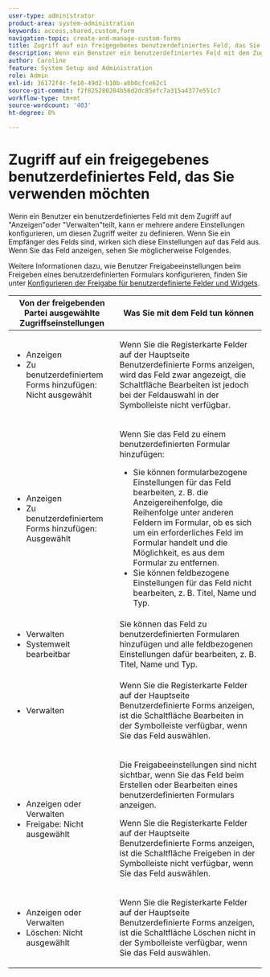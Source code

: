 ```yaml
---
user-type: administrator
product-area: system-administration
keywords: access,shared,custom,form
navigation-topic: create-and-manage-custom-forms
title: Zugriff auf ein freigegebenes benutzerdefiniertes Feld, das Sie verwenden möchten
description: Wenn ein Benutzer ein benutzerdefiniertes Feld mit dem Zugriff auf "Anzeigen"oder "Verwalten"teilt, kann er mehrere andere Einstellungen konfigurieren, um diesen Zugriff weiter zu definieren. Wenn Sie ein Empfänger des Felds sind, wirken sich diese Einstellungen auf das Feld aus. Wenn Sie das Feld anzeigen, sehen Sie möglicherweise Folgendes.
author: Caroline
feature: System Setup and Administration
role: Admin
exl-id: 36172f4c-fe10-49d2-b10b-abb0cfce62c1
source-git-commit: f2f825280204b56d2dc85efc7a315a4377e551c7
workflow-type: tm+mt
source-wordcount: '403'
ht-degree: 0%

---
```


# Zugriff auf ein freigegebenes benutzerdefiniertes Feld, das Sie verwenden möchten

Wenn ein Benutzer ein benutzerdefiniertes Feld mit dem Zugriff auf &quot;Anzeigen&quot;oder &quot;Verwalten&quot;teilt, kann er mehrere andere Einstellungen konfigurieren, um diesen Zugriff weiter zu definieren. Wenn Sie ein Empfänger des Felds sind, wirken sich diese Einstellungen auf das Feld aus. Wenn Sie das Feld anzeigen, sehen Sie möglicherweise Folgendes.

Weitere Informationen dazu, wie Benutzer Freigabeeinstellungen beim Freigeben eines benutzerdefinierten Formulars konfigurieren, finden Sie unter [Konfigurieren der Freigabe für benutzerdefinierte Felder und Widgets](../../../administration-and-setup/customize-workfront/create-manage-custom-forms/configure-sharing-for-a-custom-field.md).

<table style="table-layout:auto"> 
 <col> 
 <col> 
 <thead> 
  <tr> 
   <th>Von der freigebenden Partei ausgewählte Zugriffseinstellungen</th> 
   <th>Was Sie mit dem Feld tun können</th> 
  </tr> 
 </thead> 
 <tbody> 
  <tr> 
   <td> 
    <ul> 
     <li>Anzeigen</li> 
     <li>Zu benutzerdefiniertem Forms hinzufügen: Nicht ausgewählt</li> 
    </ul> </td> 
   <td> <p>Wenn Sie die Registerkarte Felder auf der Hauptseite Benutzerdefinierte Forms anzeigen, wird das Feld zwar angezeigt, die Schaltfläche Bearbeiten ist jedoch bei der Feldauswahl in der Symbolleiste nicht verfügbar.</p> </td> 
  </tr> 
  <tr> 
   <td> 
    <ul> 
     <li>Anzeigen</li> 
     <li>Zu benutzerdefiniertem Forms hinzufügen: Ausgewählt</li> 
    </ul> </td> 
   <td> <p>Wenn Sie das Feld zu einem benutzerdefinierten Formular hinzufügen:</p> 
    <ul> 
     <li>Sie können formularbezogene Einstellungen für das Feld bearbeiten, z. B. die Anzeigereihenfolge, die Reihenfolge unter anderen Feldern im Formular, ob es sich um ein erforderliches Feld im Formular handelt und die Möglichkeit, es aus dem Formular zu entfernen.</li> 
     <li>Sie können feldbezogene Einstellungen für das Feld nicht bearbeiten, z. B. Titel, Name und Typ.</li> 
    </ul> </td> 
  </tr> 
  <tr> 
   <td> 
    <ul> 
     <li>Verwalten</li> 
     <li>Systemweit bearbeitbar</li> 
    </ul> </td> 
   <td>Sie können das Feld zu benutzerdefinierten Formularen hinzufügen und alle feldbezogenen Einstellungen dafür bearbeiten, z. B. Titel, Name und Typ.</td> 
  </tr> 
  <tr> 
   <td> 
    <ul> 
     <li>Verwalten</li> 
    </ul> </td> 
   <td> <p>Wenn Sie die Registerkarte Felder auf der Hauptseite Benutzerdefinierte Forms anzeigen, ist die Schaltfläche Bearbeiten in der Symbolleiste verfügbar, wenn Sie das Feld auswählen.</p> </td> 
  </tr> 
  <tr> 
   <td> 
    <ul> 
     <li>Anzeigen oder Verwalten</li> 
     <li>Freigabe: Nicht ausgewählt</li> 
    </ul> </td> 
   <td> <p>Die Freigabeeinstellungen sind nicht sichtbar, wenn Sie das Feld beim Erstellen oder Bearbeiten eines benutzerdefinierten Formulars anzeigen.</p> <p>Wenn Sie die Registerkarte Felder auf der Hauptseite Benutzerdefinierte Forms anzeigen, ist die Schaltfläche Freigeben in der Symbolleiste nicht verfügbar, wenn Sie das Feld auswählen.</p> </td> 
  </tr> 
  <tr> 
   <td> 
    <ul> 
     <li>Anzeigen oder Verwalten</li> 
     <li>Löschen: Nicht ausgewählt</li> 
    </ul> </td> 
   <td> <p>Wenn Sie die Registerkarte Felder auf der Hauptseite Benutzerdefinierte Forms anzeigen, ist die Schaltfläche Löschen nicht in der Symbolleiste verfügbar, wenn Sie das Feld auswählen.</p> </td> 
  </tr> 
 </tbody> 
</table>
